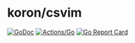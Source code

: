 # koron/csvim

[![GoDoc](https://godoc.org/github.com/koron/csvim?status.svg)](https://godoc.org/github.com/koron/csvim)
[![Actions/Go](https://github.com/koron/csvim/workflows/Go/badge.svg)](https://github.com/koron/csvim/actions?query=workflow%3AGo)
[![Go Report Card](https://goreportcard.com/badge/github.com/koron/csvim)](https://goreportcard.com/report/github.com/koron/csvim)
